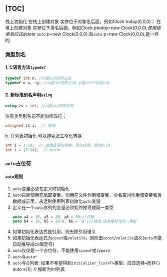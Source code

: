 [TOC]
---
栈上初始化
在栈上创建对象	实参位于对象名后面，例如Clock today(0,0,0)；
在堆上创建对象	实参位于类名后面，例如Clock *ptoday=new Clock(0,0,0);使用结束后应该delete
    `auto`* p=new Clock(0,0,0);和`auto` p=new Clock(0,0,0);是一样的

### 类型别名
#### 1. C语言方法`typedef`	
```cpp
typedef int n; //n是int的同义词
typedef n a, *p; //a是int的同义词，p是int*的同义词
```
#### 2. 新标准别名声明`using`
```cpp
using zs = int; //n是int的同义词
```
注意类型别名前不能加修饰符：
```cpp
unsigned zs i;  // 错误 
```
b. `{}`列表初始化
可以避免发生窄化转换
```cpp
int i = 3.14;  // 会发生窄化转换，丢失信息，丢失0.14
int i = {3.14};  // error
```
### `auto`占位符

#### `auto`规则
1. `auto`变量必须在定义时初始化
2. `auto`只能使用在局部变量。别用在文件作用域变量，命名空间作用域变量和类数据成员里。永远别使用列表初始化`auto`变量
3. 定义在一个`auto`序列的变量必须始终推导成同一类型
    ```cpp
    auto a4 = 10, a5 = 20, a6 = 30;//正确
    auto b4 = 10, b5 = 20.0, b6 = 'a';//错误,没有推导为同一类型
    ```
4. 如果初始化表达式是引用，则去除引用语义
5. 如果初始化表达式为`const`或`volatile`，则除去`const`/`volatile`语义(`auto`不能自动推导成cv限定符)
6. `auto`仅仅是一个占位符，不能使用`sizeof`或`typeid`
7. `auto`与`auto*`
8. `auto`与{}列表: 如果不希望得到`initializer_list<T>`类型，应该选择`=`而非`{}`
auto x{1};  // 推断为int列表
